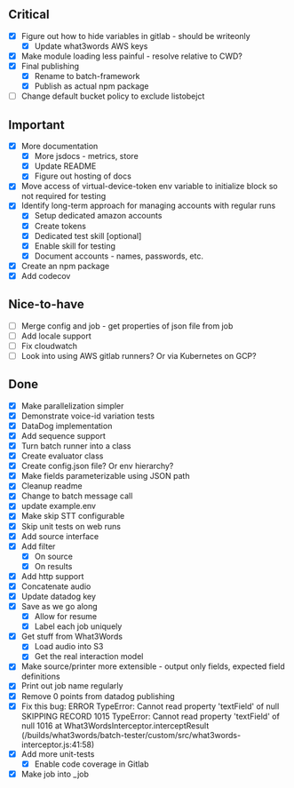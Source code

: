 ## Critical
- [X] Figure out how to hide variables in gitlab - should be writeonly
  - [X] Update what3words AWS keys
- [X] Make module loading less painful - resolve relative to CWD?
- [X] Final publishing
  - [X] Rename to batch-framework
  - [X] Publish as actual npm package
- [ ] Change default bucket policy to exclude listobejct

## Important
- [X] More documentation
  - [X] More jsdocs - metrics, store
  - [X] Update README
  - [X] Figure out hosting of docs
- [X] Move access of virtual-device-token env variable to initialize block so not required for testing
- [X] Identify long-term approach for managing accounts with regular runs
  - [X] Setup dedicated amazon accounts
  - [X] Create tokens
  - [X] Dedicated test skill [optional]
  - [X] Enable skill for testing
  - [X] Document accounts - names, passwords, etc.
- [X] Create an npm package
- [X] Add codecov

## Nice-to-have
- [ ] Merge config and job - get properties of json file from job
- [ ] Add locale support
- [ ] Fix cloudwatch
- [ ] Look into using AWS gitlab runners? Or via Kubernetes on GCP?

## Done
- [X] Make parallelization simpler
- [X] Demonstrate voice-id variation tests
- [X] DataDog implementation
- [X] Add sequence support
- [X] Turn batch runner into a class
- [X] Create evaluator class
- [X] Create config.json file? Or env hierarchy?
- [X] Make fields parameterizable using JSON path
- [X] Cleanup readme
- [X] Change to batch message call
- [X] update example.env
- [X] Make skip STT configurable
- [X] Skip unit tests on web runs
- [X] Add source interface
- [X] Add filter
  - [X] On source
  - [X] On results
- [X] Add http support
- [X] Concatenate audio
- [X] Update datadog key
- [X] Save as we go along
  - [X] Allow for resume
  - [X] Label each job uniquely
- [X] Get stuff from What3Words
  - [X] Load audio into S3
  - [X] Get the real interaction model
- [X] Make source/printer more extensible - output only fields, expected field definitions
- [X] Print out job name regularly
- [X] Remove 0 points from datadog publishing
- [X] Fix this bug: ERROR TypeError: Cannot read property 'textField' of null SKIPPING RECORD
      1015 TypeError: Cannot read property 'textField' of null
      1016     at What3WordsInterceptor.interceptResult (/builds/what3words/batch-tester/custom/src/what3words-interceptor.js:41:58)
- [X] Add more unit-tests
  - [X] Enable code coverage in Gitlab
- [X] Make job into _job
